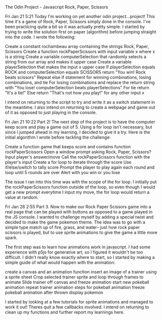 The Odin Project - Javascript Rock, Paper, Scissors

Fri Jan 21 5:21
Today I'm working on yet another odin project...project! This time it's a game of Rock, Paper, Scissors simply done in the console. I've been practicing quite a bit so it was actually pretty simple. I started by trying to write the solution first on paper (algorithm) before jumping straight into the code. I wrote the following:

Create a constant rochambeau array containing the strings Rock, Paper, Scissors
Create a function rockPaperScissors with input variable x where x is a string
Create a variable computerSelection that randomly selects a string from our array and makes it upper case
Create a variable playerSelection that makes the input x upper case
If playerSelection equals ROCK and computerSelection equals SCISSORS return "You win! Rock beats scissors"
Repeat else if statement for winning combinations, losing combinations, and tie
For losing combinations and replace the return string with "You lose! computerSelection beats playerSelections"
For tie return "It's a tie!"
Else return "That's not how you play!" for any other input x

I intend on returning to the script to try and write it as a switch statement in the meantime. I also intend on returning to create a webpage and game out of it as opposed to just playing in the console. 

Fri Jan 21 10:22
Part 2! The next step of the project is to have the computer keep score and play a game out of 5. Using a for loop isn't necessary, but since I jumped ahead in my learning, I decided to give it a try. Here is the initial algorithm I wrote before tackling the challenge:

Create a function game that keeps score and contains function rockPaperScissors
Open a window prompt asking Rock, Paper, Scissors?
Input player's answer/move
Call the rockPaperScissors function with the player's input
Create a for loop to iterate through the score
Use if/else/switch to tally score
Prompt the player to play again each round and loop until 5 rounds are over
Alert with you win or you lose

The issue I ran into this time was with the scope of the for loop. I initially put the rockPaperScissors function outside of the loop, so even though I would get a new prompt everytime I input my move, the for loop would return a value at random. 

Fri Jan 28 2:55
Part 3. Now to make our Rock Paper Scissors game into a real page that can be played with buttons as opposed to a game played in the JS console. I wanted to challenge myself by adding a special twist and decided to make the game pokemon theme. The idea was to go with a simple type match up of fire, grass, and water– just how rock paper scissors is played, but to use sprite animations to give the game a little more spark. 

The first step was to learn how animations work in javascript. I had some experience with p5js for generative art, so I figured it wouldn't be too difficult. I didn't really know exactly where to start, so I started by making a simple guide of what would happen with the animation: 

create a canvas and an animation function
insert an image of a trainer using a sprite sheet
Crop selected trainer sprite and loop through frames to animate
Slide trainer off canvas and freeze animation
start new pokeball animation
repeat trainer animation steps for pokeball animation
freeze pokeball animation after thrown
display pokemon

I started by looking at a few tutorials for sprite animations and managed to work it out! Theres quit a few callbacks involved. I intend on returning to clean up my functions and further report my learnings here. 
